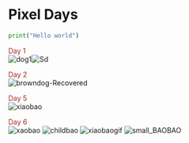
# Pixel Days

 ``` python
 print("Hello world")
```

<font color='brown'>Day 1</font> <br/>
![dog1](https://user-images.githubusercontent.com/123052690/217288942-bef404e0-82a6-460a-99e5-0822fe991a2e.gif)![Sd](https://user-images.githubusercontent.com/123052690/217288961-3548fb8e-88fb-4459-9069-b19e134590a5.gif)

<font color='brown'>Day 2</font> <br/>
![browndog-Recovered](https://user-images.githubusercontent.com/123052690/217834331-c48baa21-f883-4daf-b943-bdb8a88ea44d.gif)

<font color='brown'>Day 5</font> <br/>
![xiaobao](https://user-images.githubusercontent.com/123052690/218757852-76e4c41e-89e3-48d0-8b90-f08059103ffa.gif)

<font color='brown'>Day 6</font> <br/>
![xaobao](https://user-images.githubusercontent.com/123052690/219083676-ecb5a7e4-d109-4dcc-92bb-3f163ecf655a.gif)
![childbao](https://user-images.githubusercontent.com/123052690/219083753-59826660-f63e-4b27-803c-aa0c610d3613.gif)
![xiaobaogif](https://user-images.githubusercontent.com/123052690/219083780-cff2c72f-75e9-466a-bfc4-7dd9ffd4538f.gif)
![small_BAOBAO](https://user-images.githubusercontent.com/123052690/219084370-a2d1bd93-3775-4f53-8cb3-c755068cc39b.gif)
